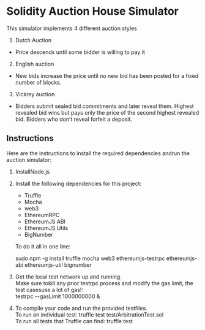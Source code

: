 # Solidity Auction House Simulator
This simulator implements 4 different auction styles
1. Dutch Auction
  - Price descends until some bidder is willing to pay it
2. English auction
  - New bids increase the price until no new bid has been posted for a fixed number of blocks.
3. Vickrey auction
  - Bidders submit sealed bid commitments and later reveal them. Highest revealed bid wins but pays only the price of the second highest revealed bid. Bidders who don’t reveal forfeit a deposit. 

## Instructions
Here​​ are​ t​he ​​instructions ​​to ​​install ​​the​ ​required​​ dependencies ​​and ​​run ​​the auction simulator:

1. Install​​​Node.js

2. Install​​ the​ ​following ​​dependencies ​​for​ ​this​​ project:  
    * Truffle
    * Mocha
    * web3
    * Ethereum​​RPC
    * EthereumJS​​ ABI
    * EthereumJS ​​Utils
    * BigNumber

    To​​ do​​ it​​ all ​​in ​​one ​​line:

    sudo ​​npm​ ​-g ​​install ​​truffle ​​mocha ​​web3​​ ethereumjs-testrpc ethereumjs-abi​​ ethereumjs-util​​ bignumber
3. Get​​ the ​​local​​ test ​​network ​​up​​ and ​​running. <br />
   ​​Make ​​sure ​​to ​​kill ​​any ​​prior ​​testrpc ​​process ​​and modify ​​the ​​gas limit, the ​​test​ ​cases ​​use​ ​a​​ lot ​​of ​​gas!: <br /> testrpc​​ --gasLimit ​​1000000000 ​​&

4. To ​​compile ​​your ​​code ​​and ​​run​ ​the ​​provided​​ test​​files.  
   ​​To​​ run ​​an​​ individual ​​test: truffle​​ test ​​test/ArbitrationTest.sol  
   To​ ​run ​​all​​ tests​ ​that​​ Truffle​​ can​​ find: truffle ​​test  
